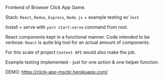 Frontend of Browser Click App Game.

Stack: `React`, `Redux`, `Express`, `Node.js` + example testing w/ `Jest`

Install + serve with `yarn start:serve` command from root.

React components kept in a functional manner. Code intended to be verbose. `React` is quite big tool for an actual amount of components.

For this scale of project `Context API` would also make the job.

Example testing implemented - just for one action & one helper function.

DEMO: https://click-app-mscbr.herokuapp.com/
